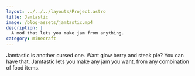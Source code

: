 ```yaml
---
layout: ../../../layouts/Project.astro
title: Jamtastic
image: /blog-assets/jamtastic.mp4
description: |
  A mod that lets you make jam from anything.
category: minecraft
---
```


Jamtastic is another cursed one. Want glow berry and steak pie? You can have that. Jamtastic lets you make any jam you want, from any combination of food items.
